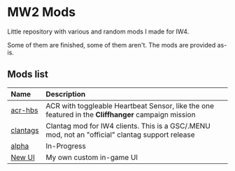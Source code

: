 # MW2 Mods

Little repository with various and random mods I made for IW4.

Some of them are finished, some of them aren't. The mods are provided as-is.

## Mods list

| Name                                                                                     | Description                                                                                     |
|:-----------------------------------------------------------------------------------------|:-----------------------------------------------------------------------------------------|
| <a href="https://github.com/sortileges/iw4mods/tree/master/acr-hbs">acr-hbs</a>      | ACR with toggleable Heartbeat Sensor, like the one featured in the **Cliffhanger** campaign mission
| <a href="https://github.com/sortileges/iw4mods/tree/master/clantags">clantags</a>       | Clantag mod for IW4 clients. This is a GSC/.MENU mod, not an "official" clantag support release
| <a href="https://github.com/sortileges/iw4mods/tree/master/alpha">alpha</a>       | In-Progress
| <a href="https://github.com/sortileges/iw4mods/tree/master/ui">New UI</a>       | My own custom in-game UI
